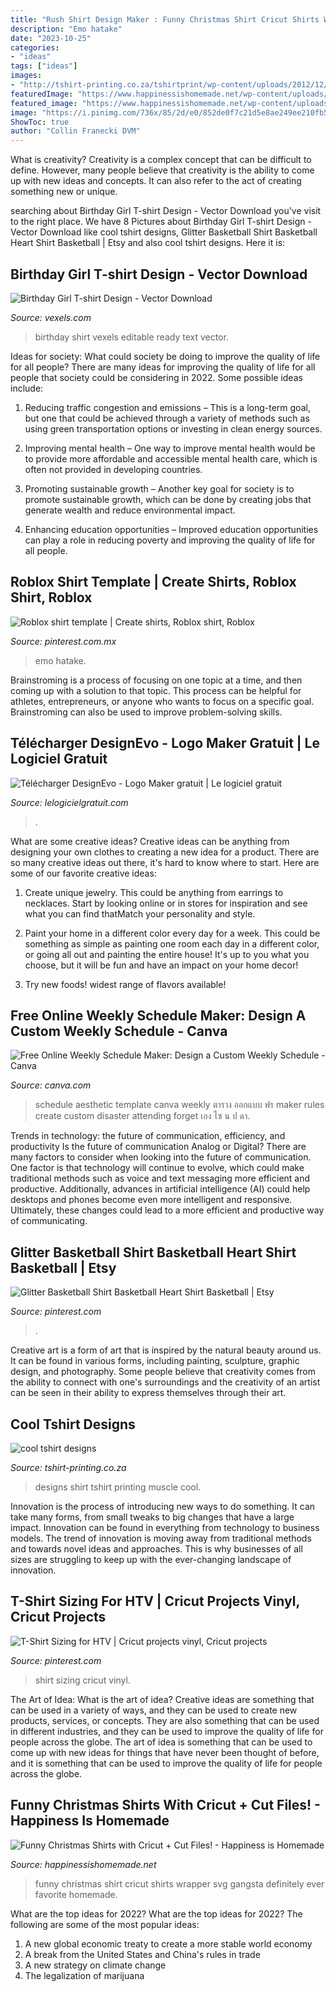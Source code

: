 ```yaml
---
title: "Rush Shirt Design Maker : Funny Christmas Shirt Cricut Shirts Wrapper Svg Gangsta Definitely Ever Favorite Homemade"
description: "Emo hatake"
date: "2023-10-25"
categories:
- "ideas"
tags: ["ideas"]
images:
- "http://tshirt-printing.co.za/tshirtprint/wp-content/uploads/2012/12/muscle-shop-tshirt-logo-design.jpg"
featuredImage: "https://www.happinessishomemade.net/wp-content/uploads/2017/11/Gangsta-Wrapper-Funny-Shirt.jpg"
featured_image: "https://www.happinessishomemade.net/wp-content/uploads/2017/11/Gangsta-Wrapper-Funny-Shirt.jpg"
image: "https://i.pinimg.com/736x/85/2d/e0/852de0f7c21d5e8ae249ee210fb5a8b9.jpg"
ShowToc: true
author: "Collin Franecki DVM"
---
```



What is creativity?
Creativity is a complex concept that can be difficult to define. However, many people believe that creativity is the ability to come up with new ideas and concepts. It can also refer to the act of creating something new or unique.

	

		
searching about Birthday Girl T-shirt Design - Vector Download you've visit to the right place. We have 8 Pictures about Birthday Girl T-shirt Design - Vector Download like cool tshirt designs, Glitter Basketball Shirt Basketball Heart Shirt Basketball | Etsy and also cool tshirt designs. Here it is:
		
    
## Birthday Girl T-shirt Design - Vector Download

<img loading=lazy src="https://images.vexels.com/media/users/3/221587/preview2/11ff06b6fa83c926dc01d8ceacbfb8e1-birthday-girl-t-shirt-design.jpg" onerror="this.onerror=null;this.src='https://tse1.mm.bing.net/th?id=OIP.JVR4W8RDKBwJtmLWFAe6QgHaEX&amp;pid=15.1';" alt="Birthday Girl T-shirt Design - Vector Download">

_Source: vexels.com_

>birthday shirt vexels editable ready text vector. 

	

Ideas for society: What could society be doing to improve the quality of life for all people?
There are many ideas for improving the quality of life for all people that society could be considering in 2022. Some possible ideas include: 
1. Reducing traffic congestion and emissions – This is a long-term goal, but one that could be achieved through a variety of methods such as using green transportation options or investing in clean energy sources. 

2. Improving mental health – One way to improve mental health would be to provide more affordable and accessible mental health care, which is often not provided in developing countries. 

3. Promoting sustainable growth – Another key goal for society is to promote sustainable growth, which can be done by creating jobs that generate wealth and reduce environmental impact. 

4. Enhancing education opportunities – Improved education opportunities can play a role in reducing poverty and improving the quality of life for all people. 


    
## Roblox Shirt Template | Create Shirts, Roblox Shirt, Roblox

<img loading=lazy src="https://i.pinimg.com/736x/85/2d/e0/852de0f7c21d5e8ae249ee210fb5a8b9.jpg" onerror="this.onerror=null;this.src='https://tse3.mm.bing.net/th?id=OIP.gt-QSqGcBs0jIsBYG9jH7QHaHE&amp;pid=15.1';" alt="Roblox shirt template | Create shirts, Roblox shirt, Roblox">

_Source: pinterest.com.mx_

>emo hatake. 

	

Brainstroming is a process of focusing on one topic at a time, and then coming up with a solution to that topic. This process can be helpful for athletes, entrepreneurs, or anyone who wants to focus on a specific goal. Brainstroming can also be used to improve problem-solving skills.

    
## Télécharger DesignEvo - Logo Maker Gratuit | Le Logiciel Gratuit

<img loading=lazy src="https://media.lelogicielgratuit.com/download/300x300/986615a6.jpg" onerror="this.onerror=null;this.src='https://tse1.mm.bing.net/th?id=OIP.3UchDURwEr4LJvHmJa85GwAAAA&amp;pid=15.1';" alt="Télécharger DesignEvo - Logo Maker gratuit | Le logiciel gratuit">

_Source: lelogicielgratuit.com_

>. 

	

What are some creative ideas?
Creative ideas can be anything from designing your own clothes to creating a new idea for a product. There are so many creative ideas out there, it's hard to know where to start. Here are some of our favorite creative ideas:
1. Create unique jewelry. This could be anything from earrings to necklaces. Start by looking online or in stores for inspiration and see what you can find thatMatch your personality and style.

2. Paint your home in a different color every day for a week. This could be something as simple as painting one room each day in a different color, or going all out and painting the entire house! It's up to you what you choose, but it will be fun and have an impact on your home decor!

3. Try new foods! widest range of flavors available!

    
## Free Online Weekly Schedule Maker: Design A Custom Weekly Schedule - Canva

<img loading=lazy src="http://about.canva.com/wp-content/uploads/sites/3/2016/11/weekly-schedule.png" onerror="this.onerror=null;this.src='https://tse3.mm.bing.net/th?id=OIP.nUJvj2gtF4oKk7FkoQEsMQHaHa&amp;pid=15.1';" alt="Free Online Weekly Schedule Maker: Design a Custom Weekly Schedule - Canva">

_Source: canva.com_

>schedule aesthetic template canva weekly ตาราง ออกแบบ ฟร maker rules create custom disaster attending forget เอง ไซ น ป ดา. 

	

Trends in technology: the future of communication, efficiency, and productivity
Is the future of communication Analog or Digital? 
There are many factors to consider when looking into the future of communication. One factor is that technology will continue to evolve, which could make traditional methods such as voice and text messaging more efficient and productive. Additionally, advances in artificial intelligence (AI) could help desktops and phones become even more intelligent and responsive. Ultimately, these changes could lead to a more efficient and productive way of communicating.

    
## Glitter Basketball Shirt Basketball Heart Shirt Basketball | Etsy

<img loading=lazy src="https://i.pinimg.com/736x/76/f8/cf/76f8cf648442dd4533180e3a31cef7fa.jpg" onerror="this.onerror=null;this.src='https://tse3.mm.bing.net/th?id=OIP.tuCgEZ6H9xQl2-BqyQVlZgHaGV&amp;pid=15.1';" alt="Glitter Basketball Shirt Basketball Heart Shirt Basketball | Etsy">

_Source: pinterest.com_

>. 

	

Creative art is a form of art that is inspired by the natural beauty around us. It can be found in various forms, including painting, sculpture, graphic design, and photography. Some people believe that creativity comes from the ability to connect with one's surroundings and the creativity of an artist can be seen in their ability to express themselves through their art.

    
## Cool Tshirt Designs

<img loading=lazy src="http://tshirt-printing.co.za/tshirtprint/wp-content/uploads/2012/12/muscle-shop-tshirt-logo-design.jpg" onerror="this.onerror=null;this.src='https://tse1.mm.bing.net/th?id=OIP.SjSAkG7aqbfBs3vmcXBW5AHaGS&amp;pid=15.1';" alt="cool tshirt designs">

_Source: tshirt-printing.co.za_

>designs shirt tshirt printing muscle cool. 

	

Innovation is the process of introducing new ways to do something. It can take many forms, from small tweaks to big changes that have a large impact. Innovation can be found in everything from technology to business models. The trend of innovation is moving away from traditional methods and towards novel ideas and approaches. This is why businesses of all sizes are struggling to keep up with the ever-changing landscape of innovation.

    
## T-Shirt Sizing For HTV | Cricut Projects Vinyl, Cricut Projects

<img loading=lazy src="https://i.pinimg.com/736x/57/b6/d5/57b6d5e8fbd9d980a119b5c22fca11ed.jpg" onerror="this.onerror=null;this.src='https://tse3.mm.bing.net/th?id=OIP.zzNLoNK-OA7-P-LZZSYUAgHaJ3&amp;pid=15.1';" alt="T-Shirt Sizing for HTV | Cricut projects vinyl, Cricut projects">

_Source: pinterest.com_

>shirt sizing cricut vinyl. 

	

The Art of Idea: What is the art of idea?
Creative ideas are something that can be used in a variety of ways, and they can be used to create new products, services, or concepts. They are also something that can be used in different industries, and they can be used to improve the quality of life for people across the globe. The art of idea is something that can be used to come up with new ideas for things that have never been thought of before, and it is something that can be used to improve the quality of life for people across the globe.

    
## Funny Christmas Shirts With Cricut + Cut Files! - Happiness Is Homemade

<img loading=lazy src="https://www.happinessishomemade.net/wp-content/uploads/2017/11/Gangsta-Wrapper-Funny-Shirt.jpg" onerror="this.onerror=null;this.src='https://tse1.mm.bing.net/th?id=OIP.kk-sIb-kVxT9iyKUE7p7GQHaLF&amp;pid=15.1';" alt="Funny Christmas Shirts with Cricut + Cut Files! - Happiness is Homemade">

_Source: happinessishomemade.net_

>funny christmas shirt cricut shirts wrapper svg gangsta definitely ever favorite homemade. 

	

What are the top ideas for 2022?
What are the top ideas for 2022? The following are some of the most popular ideas: 
1. A new global economic treaty to create a more stable world economy 
2. A break from the United States and China's rules in trade 
3. A new strategy on climate change 
4. The legalization of marijuana 

